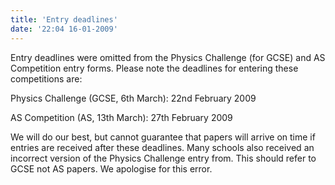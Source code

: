 ```yaml
---
title: 'Entry deadlines'
date: '22:04 16-01-2009'
---
```


Entry deadlines were omitted from the Physics Challenge (for GCSE) and AS Competition entry forms. Please note the deadlines for entering these competitions are:

Physics Challenge (GCSE, 6th March): 22nd February 2009

AS Competition (AS, 13th March): 27th February 2009

We will do our best, but cannot guarantee that papers will arrive on time if entries are received after these deadlines. Many schools also received an incorrect version of the Physics Challenge entry from. This should refer to GCSE not AS papers. We apologise for this error.